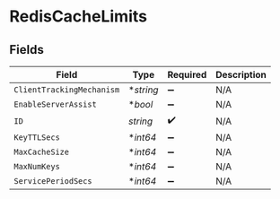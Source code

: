 # RedisCacheLimits


## Fields

| Field                     | Type                      | Required                  | Description               |
| ------------------------- | ------------------------- | ------------------------- | ------------------------- |
| `ClientTrackingMechanism` | **string*                 | :heavy_minus_sign:        | N/A                       |
| `EnableServerAssist`      | **bool*                   | :heavy_minus_sign:        | N/A                       |
| `ID`                      | *string*                  | :heavy_check_mark:        | N/A                       |
| `KeyTTLSecs`              | **int64*                  | :heavy_minus_sign:        | N/A                       |
| `MaxCacheSize`            | **int64*                  | :heavy_minus_sign:        | N/A                       |
| `MaxNumKeys`              | **int64*                  | :heavy_minus_sign:        | N/A                       |
| `ServicePeriodSecs`       | **int64*                  | :heavy_minus_sign:        | N/A                       |
